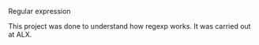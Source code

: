 Regular expression

This project was done to understand how regexp works. It was carried out at ALX.
